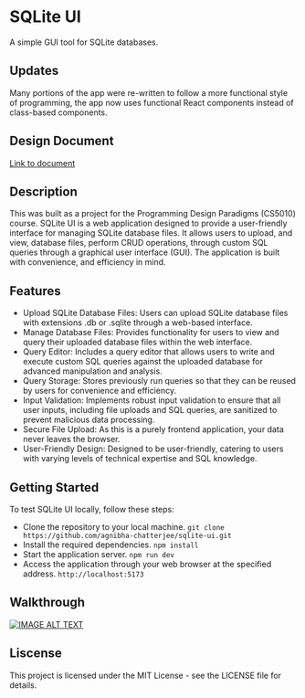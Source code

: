# SQLite UI

A simple GUI tool for SQLite databases.

## Updates

Many portions of the app were re-written to follow a more functional style of programming, the app now uses functional React components instead of class-based components.

## Design Document

[Link to document](https://docs.google.com/document/d/1RKbaiCt2x4ijkt0R4R44YsqSmyY2WY0hJYDRh6K7rKI/edit?usp=sharing)

## Description

This was built as a project for the Programming Design Paradigms (CS5010) course.
SQLite UI is a web application designed to provide a user-friendly interface for managing SQLite database files. It allows users to upload, and view, database files, perform CRUD operations, through custom SQL queries through a graphical user interface (GUI). The application is built with convenience, and efficiency in mind.

## Features

- Upload SQLite Database Files: Users can upload SQLite database files with extensions .db or .sqlite through a web-based interface.
- Manage Database Files: Provides functionality for users to view and query their uploaded database files within the web interface.
- Query Editor: Includes a query editor that allows users to write and execute custom SQL queries against the uploaded database for advanced manipulation and analysis.
- Query Storage: Stores previously run queries so that they can be reused by users for convenience and efficiency.
- Input Validation: Implements robust input validation to ensure that all user inputs, including file uploads and SQL queries, are sanitized to prevent malicious data processing.
- Secure File Upload: As this is a purely frontend application, your data never leaves the browser.
- User-Friendly Design: Designed to be user-friendly, catering to users with varying levels of technical expertise and SQL knowledge.

## Getting Started

To test SQLite UI locally, follow these steps:

- Clone the repository to your local machine.
  `git clone https://github.com/agnibha-chatterjee/sqlite-ui.git`
- Install the required dependencies.
  `npm install`
- Start the application server.
  `npm run dev`
- Access the application through your web browser at the specified address.
  `http://localhost:5173`

## Walkthrough

[![IMAGE ALT TEXT](http://img.youtube.com/vi/X7hLOfgtfNg/0.jpg)](http://www.youtube.com/watch?v=X7hLOfgtfNg "SQLite UI")

## Liscense

This project is licensed under the MIT License - see the LICENSE file for details.
